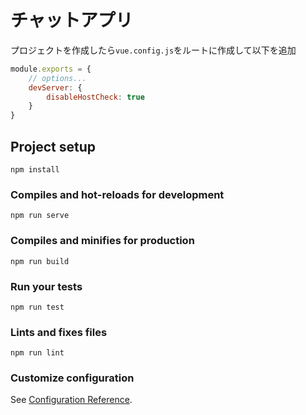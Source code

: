 # チャットアプリ

プロジェクトを作成したら`vue.config.js`をルートに作成して以下を追加
```javascript
module.exports = {
    // options...
    devServer: {
        disableHostCheck: true
    }
}
```


## Project setup
```
npm install
```

### Compiles and hot-reloads for development
```
npm run serve
```

### Compiles and minifies for production
```
npm run build
```

### Run your tests
```
npm run test
```

### Lints and fixes files
```
npm run lint
```

### Customize configuration
See [Configuration Reference](https://cli.vuejs.org/config/).
